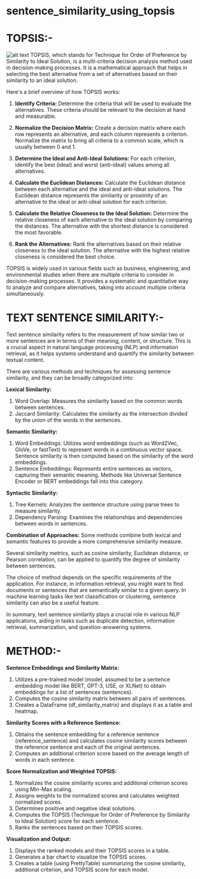 # sentence_similarity_using_topsis

# TOPSIS:-

![alt text]([http://url/to/img.png](https://www.researchgate.net/publication/253953426/figure/fig4/AS:572982335676422@1513621042660/TOPSIS-method-algorithm.png))
TOPSIS, which stands for Technique for Order of Preference by Similarity to Ideal Solution, is a multi-criteria decision analysis method used in decision-making processes. It is a mathematical approach that helps in selecting the best alternative from a set of alternatives based on their similarity to an ideal solution.

Here's a brief overview of how TOPSIS works:

1. **Identify Criteria:** Determine the criteria that will be used to evaluate the alternatives. These criteria should be relevant to the decision at hand and measurable.

2. **Normalize the Decision Matrix:** Create a decision matrix where each row represents an alternative, and each column represents a criterion. Normalize the matrix to bring all criteria to a common scale, which is usually between 0 and 1.

3. **Determine the Ideal and Anti-Ideal Solutions:** For each criterion, identify the best (ideal) and worst (anti-ideal) values among all alternatives.

4. **Calculate the Euclidean Distances:** Calculate the Euclidean distance between each alternative and the ideal and anti-ideal solutions. The Euclidean distance represents the similarity or proximity of an alternative to the ideal or anti-ideal solution for each criterion.

5. **Calculate the Relative Closeness to the Ideal Solution:** Determine the relative closeness of each alternative to the ideal solution by comparing the distances. The alternative with the shortest distance is considered the most favorable.

6. **Rank the Alternatives:** Rank the alternatives based on their relative closeness to the ideal solution. The alternative with the highest relative closeness is considered the best choice.

TOPSIS is widely used in various fields such as business, engineering, and environmental studies when there are multiple criteria to consider in decision-making processes. It provides a systematic and quantitative way to analyze and compare alternatives, taking into account multiple criteria simultaneously.

# TEXT SENTENCE SIMILARITY:-

Text sentence similarity refers to the measurement of how similar two or more sentences are in terms of their meaning, content, or structure. This is a crucial aspect in natural language processing (NLP) and information retrieval, as it helps systems understand and quantify the similarity between textual content.

There are various methods and techniques for assessing sentence similarity, and they can be broadly categorized into:

**Lexical Similarity:**

1. Word Overlap: Measures the similarity based on the common words between sentences.
2. Jaccard Similarity: Calculates the similarity as the intersection divided by the union of the words in the sentences.
   
**Semantic Similarity:**

1. Word Embeddings: Utilizes word embeddings (such as Word2Vec, GloVe, or fastText) to represent words in a continuous vector space. Sentence similarity is then computed based on the similarity of the word embeddings.
2. Sentence Embeddings: Represents entire sentences as vectors, capturing their semantic meaning. Methods like Universal Sentence Encoder or BERT embeddings fall into this category.
   
**Syntactic Similarity:**

1. Tree Kernels: Analyzes the sentence structure using parse trees to measure similarity.
2. Dependency Parsing: Examines the relationships and dependencies between words in sentences.
   
**Combination of Approaches:**
Some methods combine both lexical and semantic features to provide a more comprehensive similarity measure.

Several similarity metrics, such as cosine similarity, Euclidean distance, or Pearson correlation, can be applied to quantify the degree of similarity between sentences.

The choice of method depends on the specific requirements of the application. For instance, in information retrieval, you might want to find documents or sentences that are semantically similar to a given query. In machine learning tasks like text classification or clustering, sentence similarity can also be a useful feature.

In summary, text sentence similarity plays a crucial role in various NLP applications, aiding in tasks such as duplicate detection, information retrieval, summarization, and question-answering systems.

# METHOD:-

**Sentence Embeddings and Similarity Matrix:**

1. Utilizes a pre-trained model (model, assumed to be a sentence embedding model like BERT, GPT-3, USE, or XLNet) to obtain embeddings for a list of sentences (sentences).
2. Computes the cosine similarity matrix between all pairs of sentences.
3. Creates a DataFrame (df_similarity_matrix) and displays it as a table and heatmap.

**Similarity Scores with a Reference Sentence:**

1. Obtains the sentence embedding for a reference sentence (reference_sentence) and calculates cosine similarity scores between the reference sentence and each of the original sentences.
2. Computes an additional criterion score based on the average length of words in each sentence.

**Score Normalization and Weighted TOPSIS:**

1. Normalizes the cosine similarity scores and additional criterion scores using Min-Max scaling.
2. Assigns weights to the normalized scores and calculates weighted normalized scores.
3. Determines positive and negative ideal solutions.
4. Computes the TOPSIS (Technique for Order of Preference by Similarity to Ideal Solution) score for each sentence.
5. Ranks the sentences based on their TOPSIS scores.

**Visualization and Output:**

1. Displays the ranked models and their TOPSIS scores in a table.
2. Generates a bar chart to visualize the TOPSIS scores.
3. Creates a table (using PrettyTable) summarizing the cosine similarity, additional criterion, and TOPSIS score for each model.
